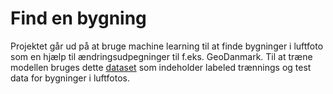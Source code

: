# Find en bygning

Projektet går ud på at bruge machine learning til at finde bygninger i luftfoto som en hjælp til ændringsudpegninger til f.eks. GeoDanmark. Til at træne modellen bruges dette [dataset](https://project.inria.fr/aerialimagelabeling/) som indeholder labeled trænnings og test data for bygninger i luftfotos.